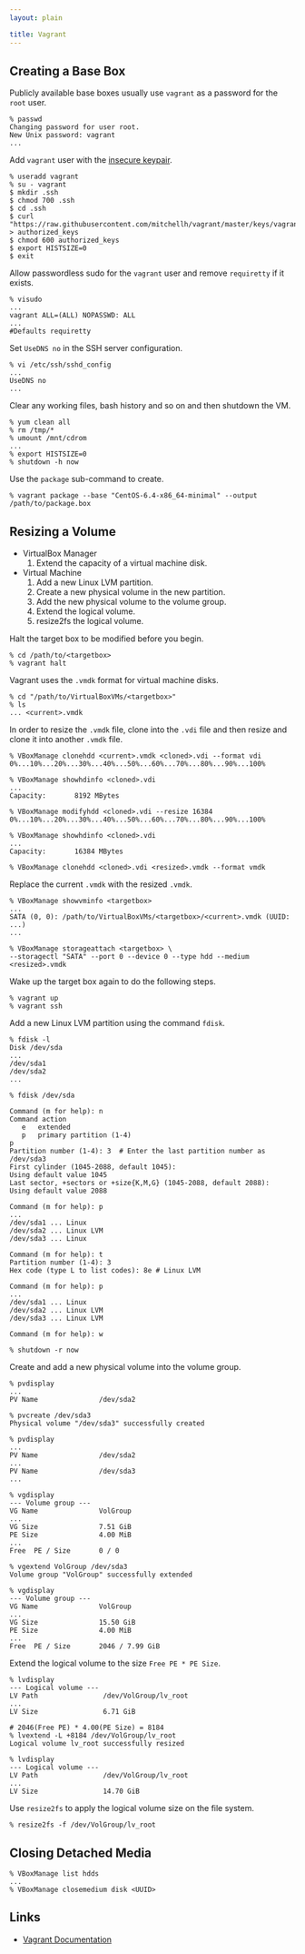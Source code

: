 ```yaml
---
layout: plain

title: Vagrant
---
```


## Creating a Base Box

Publicly available base boxes usually use `vagrant` as a password for the `root` user.

    % passwd
    Changing password for user root.
    New Unix password: vagrant
    ...

Add `vagrant` user with the [insecure keypair](https://github.com/mitchellh/vagrant/tree/master/keys).

    % useradd vagrant
    % su - vagrant
    $ mkdir .ssh
    $ chmod 700 .ssh
    $ cd .ssh
    $ curl "https://raw.githubusercontent.com/mitchellh/vagrant/master/keys/vagrant.pub" > authorized_keys
    $ chmod 600 authorized_keys
    $ export HISTSIZE=0
    $ exit

Allow passwordless sudo for the `vagrant` user and remove `requiretty` if it exists.

    % visudo
    ...
    vagrant ALL=(ALL) NOPASSWD: ALL
    ...
    #Defaults requiretty

Set `UseDNS no` in the SSH server configuration.

    % vi /etc/ssh/sshd_config
    ...
    UseDNS no
    ...

Clear any working files, bash history and so on and then shutdown the VM.

    % yum clean all
    % rm /tmp/*
    % umount /mnt/cdrom
    ...
    % export HISTSIZE=0
    % shutdown -h now

Use the `package` sub-command to create.

    % vagrant package --base "CentOS-6.4-x86_64-minimal" --output /path/to/package.box

## Resizing a Volume

* VirtualBox Manager
  1. Extend the capacity of a virtual machine disk.
* Virtual Machine
  1. Add a new Linux LVM partition.
  1. Create a new physical volume in the new partition.
  1. Add the new physical volume to the volume group.
  1. Extend the logical volume.
  1. resize2fs the logical volume.

Halt the target box to be modified before you begin.

    % cd /path/to/<targetbox>
    % vagrant halt

Vagrant uses the `.vmdk` format for virtual machine disks.

    % cd "/path/to/VirtualBoxVMs/<targetbox>"
    % ls
    ... <current>.vmdk

In order to resize the `.vmdk` file, clone into the `.vdi` file and then resize and clone it into another `.vmdk` file.

    % VBoxManage clonehdd <current>.vmdk <cloned>.vdi --format vdi
    0%...10%...20%...30%...40%...50%...60%...70%...80%...90%...100%

    % VBoxManage showhdinfo <cloned>.vdi
    ...
    Capacity:       8192 MBytes

    % VBoxManage modifyhdd <cloned>.vdi --resize 16384
    0%...10%...20%...30%...40%...50%...60%...70%...80%...90%...100%

    % VBoxManage showhdinfo <cloned>.vdi
    ...
    Capacity:       16384 MBytes

    % VBoxManage clonehdd <cloned>.vdi <resized>.vmdk --format vmdk

Replace the current `.vmdk` with the resized `.vmdk`.

    % VBoxManage showvminfo <targetbox>
    ...
    SATA (0, 0): /path/to/VirtualBoxVMs/<targetbox>/<current>.vmdk (UUID: ...)
    ...

    % VBoxManage storageattach <targetbox> \
    --storagectl "SATA" --port 0 --device 0 --type hdd --medium <resized>.vmdk

Wake up the target box again to do the following steps.

    % vagrant up
    % vagrant ssh

Add a new Linux LVM partition using the command `fdisk`.

    % fdisk -l
    Disk /dev/sda
    ...
    /dev/sda1
    /dev/sda2
    ...

    % fdisk /dev/sda

    Command (m for help): n
    Command action
       e   extended
       p   primary partition (1-4)
    p
    Partition number (1-4): 3  # Enter the last partition number as /dev/sda3
    First cylinder (1045-2088, default 1045):
    Using default value 1045
    Last sector, +sectors or +size{K,M,G} (1045-2088, default 2088):
    Using default value 2088

    Command (m for help): p
    ...
    /dev/sda1 ... Linux
    /dev/sda2 ... Linux LVM
    /dev/sda3 ... Linux

    Command (m for help): t
    Partition number (1-4): 3
    Hex code (type L to list codes): 8e # Linux LVM

    Command (m for help): p
    ...
    /dev/sda1 ... Linux
    /dev/sda2 ... Linux LVM
    /dev/sda3 ... Linux LVM

    Command (m for help): w

    % shutdown -r now

Create and add a new physical volume into the volume group.

    % pvdisplay
    ...
    PV Name               /dev/sda2

    % pvcreate /dev/sda3
    Physical volume "/dev/sda3" successfully created

    % pvdisplay
    ...
    PV Name               /dev/sda2
    ...
    PV Name               /dev/sda3
    ...

    % vgdisplay
    --- Volume group ---
    VG Name               VolGroup
    ...
    VG Size               7.51 GiB
    PE Size               4.00 MiB
    ...
    Free  PE / Size       0 / 0

    % vgextend VolGroup /dev/sda3
    Volume group "VolGroup" successfully extended

    % vgdisplay
    --- Volume group ---
    VG Name               VolGroup
    ...
    VG Size               15.50 GiB
    PE Size               4.00 MiB
    ...
    Free  PE / Size       2046 / 7.99 GiB

Extend the logical volume to the size `Free PE * PE Size`.

    % lvdisplay
    --- Logical volume ---
    LV Path                /dev/VolGroup/lv_root
    ...
    LV Size                6.71 GiB

    # 2046(Free PE) * 4.00(PE Size) = 8184
    % lvextend -L +8184 /dev/VolGroup/lv_root
    Logical volume lv_root successfully resized

    % lvdisplay
    --- Logical volume ---
    LV Path                /dev/VolGroup/lv_root
    ...
    LV Size                14.70 GiB

Use `resize2fs` to apply the logical volume size on the file system.

    % resize2fs -f /dev/VolGroup/lv_root

## Closing Detached Media

    % VBoxManage list hdds
    ...
    % VBoxManage closemedium disk <UUID>

## Links

* [Vagrant Documentation](http://docs.vagrantup.com/v2/)

